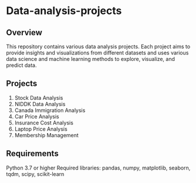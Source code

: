 # Data-analysis-projects
## Overview
This repository contains various data analysis projects. Each project aims to provide insights and visualizations from different datasets and uses various data science and machine learning methods to explore, visualize, and predict data.

## Projects
1. Stock Data Analysis
2. NIDDK Data Analysis
3. Canada Immigration Analysis
4. Car Price Analysis
5. Insurance Cost Analysis
6. Laptop Price Analysis
7. Membership Management

## Requirements
Python 3.7 or higher
Required libraries: pandas, numpy, matplotlib, seaborn, tqdm, scipy, scikit-learn
